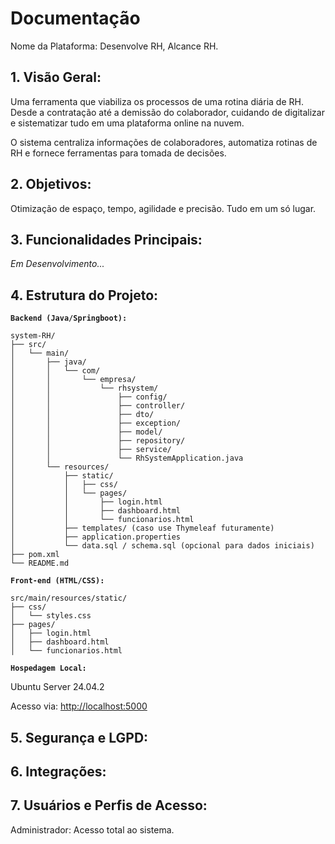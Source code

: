 # Documentação
Nome da Plataforma: Desenvolve RH, Alcance RH.
## 1. Visão Geral:
Uma ferramenta que viabiliza os processos de uma rotina diária de RH. 
Desde a contratação até a demissão do colaborador, cuidando de digitalizar e sistematizar tudo em uma plataforma online na nuvem.

O sistema centraliza informações de colaboradores, automatiza rotinas de RH e fornece ferramentas para tomada de decisões.

## 2. Objetivos:

Otimização de espaço, tempo, agilidade e precisão. Tudo em um só lugar.

## 3. Funcionalidades Principais:

_Em Desenvolvimento..._

## 4. Estrutura do Projeto:

**`Backend (Java/Springboot):`**

    system-RH/
    ├── src/
    │   └── main/
    │       ├── java/
    │       │   └── com/
    │       │       └── empresa/
    │       │           └── rhsystem/
    │       │               ├── config/
    │       │               ├── controller/
    │       │               ├── dto/
    │       │               ├── exception/
    │       │               ├── model/
    │       │               ├── repository/
    │       │               ├── service/
    │       │               └── RhSystemApplication.java
    │       └── resources/
    │           ├── static/
    │           │   ├── css/
    │           │   └── pages/
    │           │       ├── login.html
    │           │       ├── dashboard.html
    │           │       └── funcionarios.html
    │           ├── templates/ (caso use Thymeleaf futuramente)
    │           ├── application.properties
    │           └── data.sql / schema.sql (opcional para dados iniciais)
    ├── pom.xml
    └── README.md

**`Front-end (HTML/CSS):`**

    src/main/resources/static/
    ├── css/
    │   └── styles.css
    ├── pages/
    │   ├── login.html
    │   ├── dashboard.html
    │   └── funcionarios.html

**`Hospedagem Local:`**

Ubuntu Server 24.04.2

Acesso via: [http://localhost:5000](http://192.168.1.234:5000)
## 5. Segurança e LGPD:

## 6. Integrações:

## 7. Usuários e Perfis de Acesso:

Administrador: Acesso total ao sistema.

